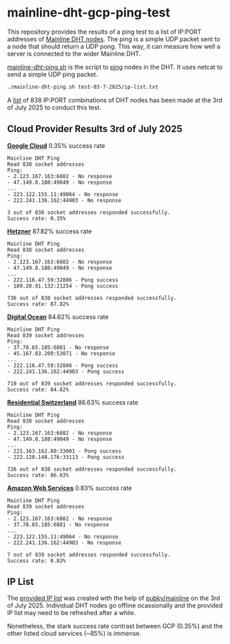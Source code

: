 # mainline-dht-gcp-ping-test

This repository provides the results of a ping test to a list of IP:PORT addresses of [Mainline DHT nodes](https://en.wikipedia.org/wiki/Mainline_DHT). The ping is a simple UDP packet sent to a node that should return a UDP pong. This way, it can measure how well a server is connected to the wider Mainline DHT.

[mainline-dht-ping.sh](./mainline-dht-ping.sh) is the script to [ping](https://www.bittorrent.org/beps/bep_0005.html#ping) nodes in the DHT. It uses netcat to send a simple UDP ping packet.

```bash
./mainline-dht-ping.sh test-03-7-2025/ip-list.txt
```

A [list](./test-03-7-2025/ip-list.txt) of 838 IP:PORT combinations of DHT nodes has been made at the 3rd of July 2025 to conduct this test.

## Cloud Provider Results 3rd of July 2025

[**Google Cloud**](./test-03-7-2025/gcp-results.txt) 0.35% success rate

```
Mainline DHT Ping
Read 838 socket addresses
Ping:
- 2.123.167.163:6882 - No response
- 47.149.8.188:49049 - No response
...
- 223.122.155.11:49064 - No response
- 222.241.136.162:44903 - No response

3 out of 838 socket addresses responded successfully.
Success rate: 0.35%
```

[**Hetzner**](./test-03-7-2025/hetzner-results.txt) 87.82% success rate

```
Mainline DHT Ping
Read 838 socket addresses
Ping:
- 2.123.167.163:6882 - No response
- 47.149.8.188:49049 - No response
...
- 222.116.47.59:32806 - Pong success
- 189.28.91.132:21254 - Pong success

736 out of 838 socket addresses responded successfully.
Success rate: 87.82%
```

[**Digital Ocean**](./test-03-7-2025/digitalocean-results.txt) 84.62% success rate

```
Mainline DHT Ping
Read 839 socket addresses
Ping:
- 37.78.65.185:6881 - No response
- 45.167.83.209:53071 - No response
...
- 222.116.47.59:32806 - Pong success
- 222.241.136.162:44903 - Pong success

710 out of 839 socket addresses responded successfully.
Success rate: 84.62%
```

[**Residential Switzerland**](./test-03-7-2025/localhost-results.txt) 86.63% success rate

```
Mainline DHT Ping
Read 838 socket addresses
Ping:
- 2.123.167.163:6882 - No response
- 47.149.8.188:49049 - No response
...
- 221.163.162.80:33001 - Pong success
- 222.120.148.176:33113 - Pong success

726 out of 838 socket addresses responded successfully.
Success rate: 86.63%
```

[**Amazon Web Services**](./test-03-7-2025/aws-results.txt) 0.83% success rate

```
Mainline DHT Ping
Read 839 socket addresses
Ping:
- 2.123.167.163:6882 - No response
- 37.78.65.185:6881 - No response
...
- 223.122.155.11:49064 - No response
- 222.241.136.162:44903 - No response

7 out of 839 socket addresses responded successfully.
Success rate: 0.83%
```


## IP List

The [provided IP list](./test-03-7-2025/ip-list.txt) was created with the help of [pubky/mainline](https://github.com/pubky/mainline) on the 3rd of July 2025. Individual DHT nodes go offline ocassionally and the provided IP list may need to be refreshed after a while.

Nonetheless, the stark success rate contrast between GCP (0.35%) and the other listed cloud services (~85%) is immense.